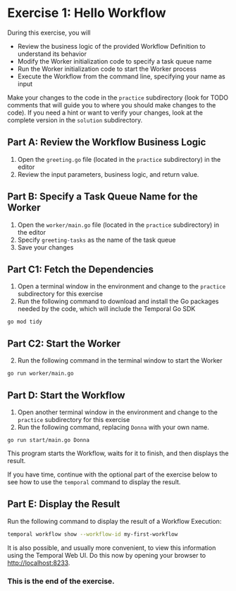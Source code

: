 # Exercise 1: Hello Workflow
During this exercise, you will
* Review the business logic of the provided Workflow Definition to understand its behavior
* Modify the Worker initialization code to specify a task queue name
* Run the Worker initialization code to start the Worker process
* Execute the Workflow from the command line, specifying your name as input

Make your changes to the code in the `practice` subdirectory (look for TODO 
comments that will guide you to where you should make changes to the code). 
If you need a hint or want to verify your changes, look at the complete version 
in the `solution` subdirectory.

## Part A: Review the Workflow Business Logic

1. Open the `greeting.go` file (located in the `practice` subdirectory) 
   in the editor
2. Review the input parameters, business logic, and return value. 

## Part B: Specify a Task Queue Name for the Worker

1. Open the `worker/main.go` file (located in the `practice` subdirectory) 
   in the editor
2. Specify `greeting-tasks` as the name of the task queue
3. Save your changes

## Part C1: Fetch the Dependencies

1. Open a terminal window in the environment and change to the 
   `practice` subdirectory for this exercise
2. Run the following command to download and install the Go packages 
   needed by the code, which will include the Temporal Go SDK

```
go mod tidy
```

## Part C2: Start the Worker

2. Run the following command in the terminal window to start the Worker

```
go run worker/main.go
```

## Part D: Start the Workflow

1. Open another terminal window in the environment and change to the 
   `practice` subdirectory for this exercise
2. Run the following command, replacing `Donna` with your own name. 

```
go run start/main.go Donna
```

This program starts the Workflow, waits for it to finish, and then 
displays the result. 

If you have time, continue with the optional part of the exercise 
below to see how to use the `temporal` command to display the result.

## Part E: Display the Result
Run the following command to display the result of a Workflow Execution: 

```bash
temporal workflow show --workflow-id my-first-workflow
```

It is also possible, and usually more convenient, to view this information 
using the Temporal Web UI. Do this now by opening your browser to
<http://localhost:8233>.


### This is the end of the exercise.




